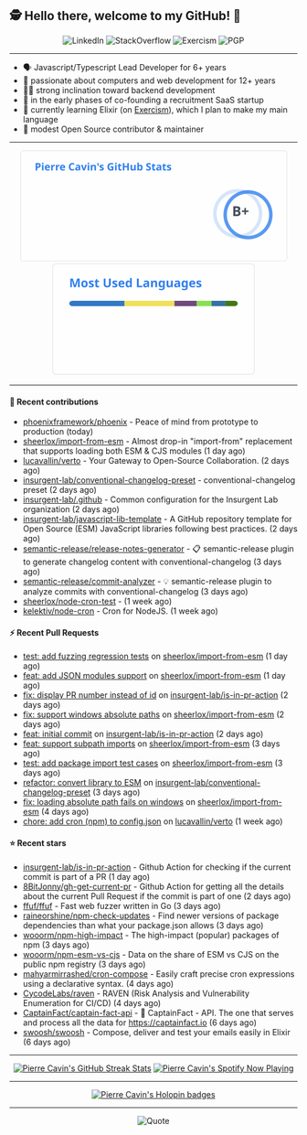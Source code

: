 <h2 style="display:inline" align="center">🕵️ Hello there, welcome to my GitHub! 👋</h2>
<br />
<p align="center">
    <a href="https://links.sherlox.io/github-linkedin" target="_blank" style="text-decoration: none;">
        <img src="https://img.shields.io/badge/LinkedIn-0077b5?style=flat-square&logo=linkedin" alt="LinkedIn">
    </a>
    <a href="https://links.sherlox.io/github-stackoverflow" target="_blank" style="text-decoration: none;">
        <img src="https://img.shields.io/badge/StackOverflow-9a9c9f?style=flat-square&logo=StackOverflow" alt="StackOverflow">
    </a>
    <a href="https://links.sherlox.io/github-exercism" target="_blank" style="text-decoration: none;">
        <img src="https://img.shields.io/badge/Exercism-7600fe?style=flat-square&logo=Exercism" alt="Exercism">
    </a>
    <a href="https://pgp.mit.edu/pks/lookup?op=get&search=0x48D089FE8FC01A4E7E88EE9611567DFABCB9256E" target="_blank" style="text-decoration: none;">
        <img src="https://img.shields.io/badge/pgp-0x11567DFABCB9256E-313131?style=flat&labelColor=313131&color=313131" alt="PGP">
    </a>
</p>

---

<ul>
    <li>🗣 Javascript/Typescript Lead Developer for 6+ years</li>
    <li>👴 passionate about computers and web development for 12+ years</li>
    <li>🧑‍💻 strong inclination toward backend development</li>
    <li>👷 in the early phases of co-founding a recruitment SaaS startup</li>
    <li>💜 currently learning Elixir (on <a href="https://links.sherlox.io/github-exercism-elixir-track">Exercism</a>), which I plan to make my main language</li>
    <li>🫶 modest Open Source contributor & maintainer</li>
</ul>

---

<div align="center">
  <a href="https://github-readme-stats.sherlox.io" style="display: inline-block;">
    <img src="assets/stats.svg" alt="Pierre Cavin's Github stats" height="195px" />
  </a>
  
  <a href="https://github-readme-stats.sherlox.io" style="display: inline-block;">
    <img src="assets/top-langs.svg" alt="Pierre Cavin's Most used languages" height="195px" />
  </a>
</div>

---

#### 🫶 Recent contributions

- [phoenixframework/phoenix](https://github.com/phoenixframework/phoenix) - Peace of mind from prototype to production (today)
- [sheerlox/import-from-esm](https://github.com/sheerlox/import-from-esm) - Almost drop-in &#34;import-from&#34; replacement that supports loading both ESM &amp; CJS modules (1 day ago)
- [lucavallin/verto](https://github.com/lucavallin/verto) - Your Gateway to Open-Source Collaboration. (2 days ago)
- [insurgent-lab/conventional-changelog-preset](https://github.com/insurgent-lab/conventional-changelog-preset) - conventional-changelog preset (2 days ago)
- [insurgent-lab/.github](https://github.com/insurgent-lab/.github) - Common configuration for the Insurgent Lab organization (2 days ago)
- [insurgent-lab/javascript-lib-template](https://github.com/insurgent-lab/javascript-lib-template) - A GitHub repository template for Open Source (ESM) JavaScript libraries following best practices. (2 days ago)
- [semantic-release/release-notes-generator](https://github.com/semantic-release/release-notes-generator) - :clipboard: semantic-release plugin to generate changelog content with conventional-changelog (3 days ago)
- [semantic-release/commit-analyzer](https://github.com/semantic-release/commit-analyzer) - :bulb: semantic-release plugin to analyze commits with conventional-changelog (3 days ago)
- [sheerlox/node-cron-test](https://github.com/sheerlox/node-cron-test) -  (1 week ago)
- [kelektiv/node-cron](https://github.com/kelektiv/node-cron) - Cron for NodeJS. (1 week ago)

#### ⚡ Recent Pull Requests

- [test: add fuzzing regression tests](https://github.com/sheerlox/import-from-esm/pull/43) on [sheerlox/import-from-esm](https://github.com/sheerlox/import-from-esm) (1 day ago)
- [feat: add JSON modules support](https://github.com/sheerlox/import-from-esm/pull/42) on [sheerlox/import-from-esm](https://github.com/sheerlox/import-from-esm) (1 day ago)
- [fix: display PR number instead of id](https://github.com/insurgent-lab/is-in-pr-action/pull/2) on [insurgent-lab/is-in-pr-action](https://github.com/insurgent-lab/is-in-pr-action) (2 days ago)
- [fix: support windows absolute paths](https://github.com/sheerlox/import-from-esm/pull/40) on [sheerlox/import-from-esm](https://github.com/sheerlox/import-from-esm) (2 days ago)
- [feat: initial commit](https://github.com/insurgent-lab/is-in-pr-action/pull/1) on [insurgent-lab/is-in-pr-action](https://github.com/insurgent-lab/is-in-pr-action) (2 days ago)
- [feat: support subpath imports](https://github.com/sheerlox/import-from-esm/pull/35) on [sheerlox/import-from-esm](https://github.com/sheerlox/import-from-esm) (3 days ago)
- [test: add package import test cases](https://github.com/sheerlox/import-from-esm/pull/34) on [sheerlox/import-from-esm](https://github.com/sheerlox/import-from-esm) (3 days ago)
- [refactor: convert library to ESM](https://github.com/insurgent-lab/conventional-changelog-preset/pull/111) on [insurgent-lab/conventional-changelog-preset](https://github.com/insurgent-lab/conventional-changelog-preset) (3 days ago)
- [fix: loading absolute path fails on windows](https://github.com/sheerlox/import-from-esm/pull/31) on [sheerlox/import-from-esm](https://github.com/sheerlox/import-from-esm) (4 days ago)
- [chore: add cron (npm) to config.json](https://github.com/lucavallin/verto/pull/294) on [lucavallin/verto](https://github.com/lucavallin/verto) (1 week ago)

#### ⭐ Recent stars

- [insurgent-lab/is-in-pr-action](https://github.com/insurgent-lab/is-in-pr-action) - Github Action for checking if the current commit is part of a PR (1 day ago)
- [8BitJonny/gh-get-current-pr](https://github.com/8BitJonny/gh-get-current-pr) - Github Action for getting all the details about the current Pull Request if the commit is part of one (2 days ago)
- [ffuf/ffuf](https://github.com/ffuf/ffuf) - Fast web fuzzer written in Go (3 days ago)
- [raineorshine/npm-check-updates](https://github.com/raineorshine/npm-check-updates) - Find newer versions of package dependencies than what your package.json allows (3 days ago)
- [wooorm/npm-high-impact](https://github.com/wooorm/npm-high-impact) - The high-impact (popular) packages of npm (3 days ago)
- [wooorm/npm-esm-vs-cjs](https://github.com/wooorm/npm-esm-vs-cjs) - Data on the share of ESM vs CJS on the public npm registry (3 days ago)
- [mahyarmirrashed/cron-compose](https://github.com/mahyarmirrashed/cron-compose) - Easily craft precise cron expressions using a declarative syntax. (4 days ago)
- [CycodeLabs/raven](https://github.com/CycodeLabs/raven) - RAVEN (Risk Analysis and Vulnerability Enumeration for CI/CD) (4 days ago)
- [CaptainFact/captain-fact-api](https://github.com/CaptainFact/captain-fact-api) - 🔎 CaptainFact - API. The one that serves and process all the data for https://captainfact.io (6 days ago)
- [swoosh/swoosh](https://github.com/swoosh/swoosh) - Compose, deliver and test your emails easily in Elixir (6 days ago)

---

<div align="center">
  <a href="https://github-readme-streak-stats.herokuapp.com" style="display: inline-block;">
    <img src="https://github-readme-streak-stats.sherlox.io/?user=sheerlox&theme=default&mode=weekly&disable_animations=true" alt="Pierre Cavin's GitHub Streak Stats" height="247px" />
  </a>

  <a href="https://links.sherlox.io/github-spotify" style="display: inline-block;">
    <img src="https://spotify-github-profile.vercel.app/api/view?uid=6ridtm5cbc0y9bf5qmtqpoupv&cover_image=true&theme=default&show_offline=false&background_color=121212&interchange=true&bar_color_cover=true" alt="Pierre Cavin's Spotify Now Playing" height="240px" />
  </a>
</div>

---

<div align="center">
  <a href="https://holopin.io/@sheerlox" style="display: inline-block;">
    <img src="https://holopin.me/sheerlox" alt="Pierre Cavin's Holopin badges" height="253px" />
  </a>
</div>

---

<p align="center">
    <a href="https://github.com/piyushsuthar/github-readme-quotes" target="_blank" style="text-decoration: none;">
        <img src="https://quotes-github-readme.vercel.app/api?type=horizontal&quote=Inaction%20will%20cause%20a%20man%20to%20sink%20into%20the%20slough%20of%20despond%20and%20vanish%20without%20a%20trace.&author=Farley%20Mowat" alt="Quote">
    </a>
</p>
